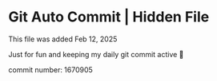 # Git Auto Commit | Hidden File

This file was added Feb 12, 2025

Just for fun and keeping my daily git commit active 🤪

commit number: 1670905
